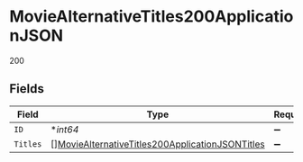 # MovieAlternativeTitles200ApplicationJSON

200


## Fields

| Field                                                                                                                         | Type                                                                                                                          | Required                                                                                                                      | Description                                                                                                                   | Example                                                                                                                       |
| ----------------------------------------------------------------------------------------------------------------------------- | ----------------------------------------------------------------------------------------------------------------------------- | ----------------------------------------------------------------------------------------------------------------------------- | ----------------------------------------------------------------------------------------------------------------------------- | ----------------------------------------------------------------------------------------------------------------------------- |
| `ID`                                                                                                                          | **int64*                                                                                                                      | :heavy_minus_sign:                                                                                                            | N/A                                                                                                                           | 550                                                                                                                           |
| `Titles`                                                                                                                      | [][MovieAlternativeTitles200ApplicationJSONTitles](../../models/operations/moviealternativetitles200applicationjsontitles.md) | :heavy_minus_sign:                                                                                                            | N/A                                                                                                                           |                                                                                                                               |